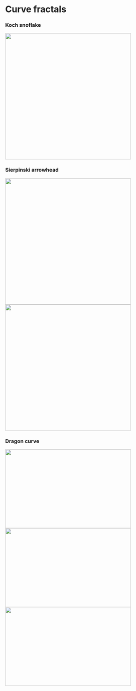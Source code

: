 # Curve fractals

### Koch snoflake <br />
<img src="https://raw.githubusercontent.com/TP1997/Line-fractals/master/pictures/koch1.PNG" width="400" height="400">

### Sierpinski arrowhead <br />
<img src="https://raw.githubusercontent.com/TP1997/Line-fractals/master/pictures/sir1.PNG" width="400" height="400">
<img src="https://raw.githubusercontent.com/TP1997/Line-fractals/master/pictures/sir2.PNG" width="400" height="400">

### Dragon curve <br />
<img src="https://raw.githubusercontent.com/TP1997/Line-fractals/master/pictures/dra1.PNG" width="400" height="250">
<img src="https://raw.githubusercontent.com/TP1997/Line-fractals/master/pictures/dra2.PNG" width="400" height="250">
<img src="https://raw.githubusercontent.com/TP1997/Line-fractals/master/pictures/dra3.PNG" width="400" height="250">
